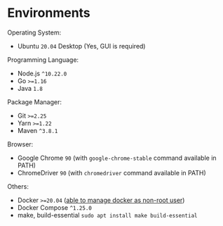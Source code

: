 # Environments

Operating System:
- Ubuntu `20.04` Desktop (Yes, GUI is required)

Programming Language:
- Node.js `^10.22.0`
- Go `>=1.16`
- Java `1.8`

Package Manager:
- Git `>=2.25`
- Yarn `>=1.22`
- Maven `^3.8.1`

Browser:
- Google Chrome `90` (with `google-chrome-stable` command available in PATH)
- ChromeDriver `90` (with `chromedriver` command available in PATH)

Others:
- Docker `>=20.04` ([able to manage docker as non-root user](https://docs.docker.com/engine/install/linux-postinstall/#manage-docker-as-a-non-root-user))
- Docker Compose `^1.25.0`
- make, build-essential `sudo apt install make build-essential`